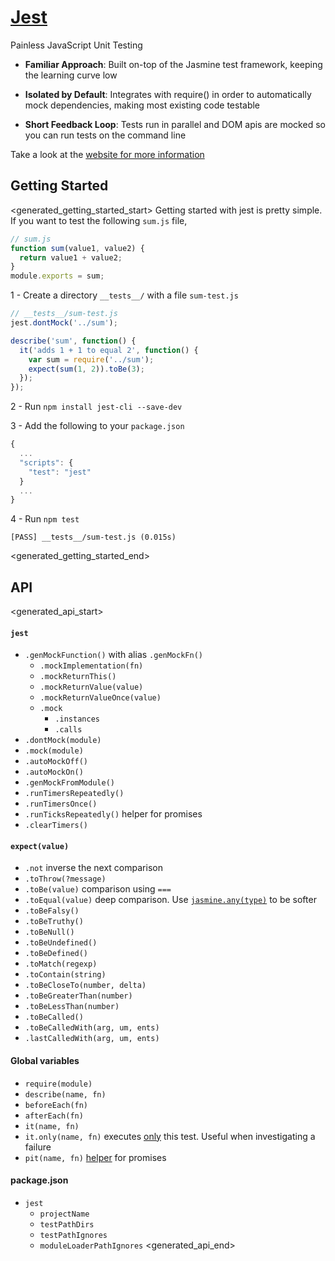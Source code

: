 # [Jest](http://facebook.github.io/jest/)

Painless JavaScript Unit Testing

- **Familiar Approach**: Built on-top of the Jasmine test framework, keeping the learning curve low

- **Isolated by Default**: Integrates with require() in order to automatically mock dependencies, making most existing code testable

- **Short Feedback Loop**: Tests run in parallel and DOM apis are mocked so you can run tests on the command line

Take a look at the [website for more information](http://facebook.github.io/react/)

## Getting Started
<generated_getting_started_start>
Getting started with jest is pretty simple. If you want to test the following `sum.js` file,

```javascript
// sum.js
function sum(value1, value2) {
  return value1 + value2;
}
module.exports = sum;
```

1 - Create a directory `__tests__/` with a file `sum-test.js`

```javascript
// __tests__/sum-test.js
jest.dontMock('../sum');

describe('sum', function() {
  it('adds 1 + 1 to equal 2', function() {
    var sum = require('../sum');
    expect(sum(1, 2)).toBe(3);
  });
});
```

2 - Run `npm install jest-cli --save-dev`

3 - Add the following to your `package.json`

```js
{
  ...
  "scripts": {
    "test": "jest"
  }
  ...
}
```

4 - Run `npm test`

```
[PASS] __tests__/sum-test.js (0.015s)
```
<generated_getting_started_end>

## API
<generated_api_start>
#### `jest`

  - `.genMockFunction()` with alias `.genMockFn()`
    - `.mockImplementation(fn)`
    - `.mockReturnThis()`
    - `.mockReturnValue(value)`
    - `.mockReturnValueOnce(value)`
    - `.mock`
      - `.instances`
      - `.calls`
  - `.dontMock(module)`
  - `.mock(module)`
  - `.autoMockOff()`
  - `.autoMockOn()`
  - `.genMockFromModule()`
  - `.runTimersRepeatedly()`
  - `.runTimersOnce()`
  - `.runTicksRepeatedly()` helper for promises
  - `.clearTimers()`

#### `expect(value)`

  - `.not` inverse the next comparison
  - `.toThrow(?message)`
  - `.toBe(value)` comparison using `===`
  - `.toEqual(value)` deep comparison. Use [`jasmine.any(type)`](http://jasmine.github.io/1.3/introduction.html#section-Matching_Anything_with_<code>jasmine.any</code>) to be softer
  - `.toBeFalsy()`
  - `.toBeTruthy()`
  - `.toBeNull()`
  - `.toBeUndefined()`
  - `.toBeDefined()`
  - `.toMatch(regexp)`
  - `.toContain(string)`
  - `.toBeCloseTo(number, delta)`
  - `.toBeGreaterThan(number)`
  - `.toBeLessThan(number)`
  - `.toBeCalled()`
  - `.toBeCalledWith(arg, um, ents)`
  - `.lastCalledWith(arg, um, ents)`

#### Global variables

  - `require(module)`
  - `describe(name, fn)`
  - `beforeEach(fn)`
  - `afterEach(fn)`
  - `it(name, fn)`
  - `it.only(name, fn)` executes [only](https://github.com/davemo/jasmine-only) this test. Useful when investigating a failure
  - `pit(name, fn)` [helper](https://www.npmjs.org/package/jasmine-pit) for promises

#### package.json

- `jest`
  - `projectName`
  - `testPathDirs`
  - `testPathIgnores`
  - `moduleLoaderPathIgnores`
<generated_api_end>
